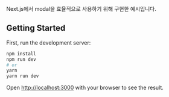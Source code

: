 Next.js에서 modal을 효율적으로 사용하기 위해 구현한 예시입니다.


## Getting Started

First, run the development server:

```bash
npm install
npm run dev
# or
yarn
yarn run dev
```

Open [http://localhost:3000](http://localhost:3000) with your browser to see the result.
